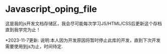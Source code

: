 # Javascript_oping_file
这是我的js开发文档存储区，我会尽可能每次学习JS/HTML/CSS后更新这个存档直到我学完为止！


*2023-11-7更新:
说明:本人因为开发原因将暂时停止此库的开发，直到下次开发需要使用到js为止，时间待定.
